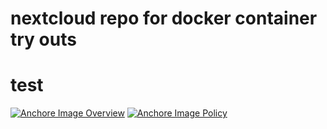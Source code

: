 # nextcloud repo for docker container try outs
# test
[![Anchore Image Overview](https://anchore.io/service/badges/image/959471b4c49fa0e1ccb8c6cf75e0c536b681a772b41d99cc3378dfe60528ba18)](https://anchore.io/image/dockerhub/tob123%2Fnextcloud%3A13.0.4)
[![Anchore Image Policy](https://anchore.io/service/badges/policy/959471b4c49fa0e1ccb8c6cf75e0c536b681a772b41d99cc3378dfe60528ba18?registry=dockerhub&repository=tob123/nextcloud&tag=13.0.4)](https://anchore.io/image/dockerhub/tob123%2Fnextcloud%3A13.0.4)
